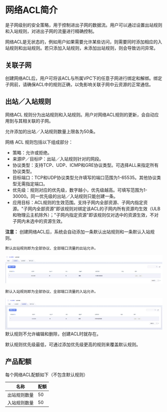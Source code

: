

# 网络ACL简介

是子网级别的安全策略，用于控制进出子网的数据流。用户可以通过设置出站规则和入站规则，对进出子网的流量进行精确控制。

网络ACL是无状态的，例如用户如果需要允许某些访问，则需要同时添加相应的入站规则和出站规则。若只添加入站规则，未添加出站规则，则会导致访问异常。

## 关联子网

创建网络ACL后，用户可将该ACL与所属VPC下的任意子网进行绑定和解绑。绑定子网前，请确保ACL中的规则正确，以免影响关联子网中云资源的正常通信。

## 出站／入站规则

网络ACL 规则分为出站规则和入站规则。用户对网络ACL规则的更新，会自动应用到与其相关联的子网。

允许添加的出站／入站规则数量上限各为50条。

网络 ACL 规则包括以下组成部分：

  - 策略：允许或拒绝。
  - 来源IP／目标IP：出站／入站规则针对的网段。
  - 协议类型：支持TCP、UDP、ICMP和GRE协议类型。可选择ALL来指定所有协议类型。
  - 目标端口：TCP和UDP协议类型允许填写的端口范围为1-65535。其他协议类型无需指定端口。
  - 优先级：规则对应的优先级，数字越小，优先级越高。可填写范围为1-30000。同一优先级的出站／入站规则只能创建一条。
  - 应用目标：ACL规则的生效范围。支持子网内全部资源、子网内指定资源。"子网内全部资源"即该规则对绑定该ACL的子网内所有资源均生效（ULB和物理云主机除外）；"子网内指定资源"即该规则仅对选中的资源生效，不对子网内未选中的资源生效。

**注意：** 创建网络ACL后，系统会自动添加一条默认出站规则和一条默认入站规则。

    默认出站规则即为全部协议、全部端口流量的出站允许。

![image](/images/introduction/入站规则.png)

    默认入站规则即为全部协议、全部端口流量的入站允许。

![image](/images/introduction/出站规则.png) 默认规则不允许编辑和删除，创建ACL时就存在。

默认规则优先级最低，可通过添加优先级更高的规则来覆盖默认规则。

## 产品配额

每个网络ACL配额如下（不包含默认规则）

| 名称     | 配额 |
| ------ | -- |
| 出站规则数量 | 50 |
| 入站规则数量 | 50 |
